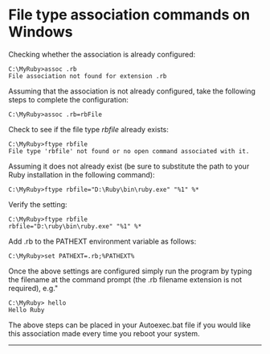 # File type association commands on Windows

Checking whether the association is already configured:


    C:\MyRuby>assoc .rb
    File association not found for extension .rb


Assuming that the association is not already configured, take the following steps to complete the configuration:


    C:\MyRuby>assoc .rb=rbFile



Check to see if the file type _rbfile_ already exists:


    C:\MyRuby>ftype rbfile
    File type 'rbfile' not found or no open command associated with it.


Assuming it does not already exist (be sure to substitute the path to your Ruby installation in the following command):


    C:\MyRuby>ftype rbfile="D:\Ruby\bin\ruby.exe" "%1" %*


Verify the setting:


    C:\MyRuby>ftype rbfile
    rbfile="D:\ruby\bin\ruby.exe" "%1" %*


Add .rb to the PATHEXT environment variable as follows:


    C:\MyRuby>set PATHEXT=.rb;%PATHEXT%


Once the above settings are configured simply run the program by typing the filename at the command prompt (the .rb filename extension is not required), e.g."


    C:\MyRuby> hello
    Hello Ruby


The above steps can be placed in your Autoexec.bat file if you would like this association made every time you reboot your system.

---

